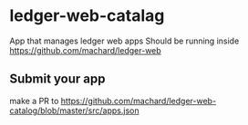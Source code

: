 # ledger-web-catalag

App that manages ledger web apps
Should be running inside https://github.com/machard/ledger-web

## Submit your app

make a PR to https://github.com/machard/ledger-web-catalog/blob/master/src/apps.json
